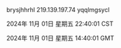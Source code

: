brysjhhrhl 219.139.197.74 yqqlmgsycl

2024年 11月 01日 星期五 22:40:01 CST

2024年 11月 01日 星期五 14:40:01 GMT
